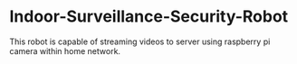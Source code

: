 # Indoor-Surveillance-Security-Robot
This robot is capable of streaming videos to server using raspberry pi camera within home network.
